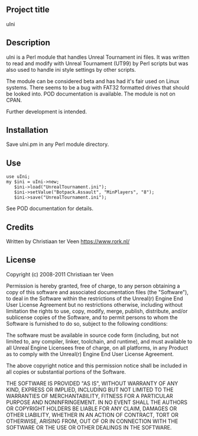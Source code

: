 ## Project title

uIni

## Description

uIni is a Perl module that handles Unreal Tournament ini files. It was written to read and modify with Unreal Tournament (UT99) by Perl scripts but was also used to handle ini style settings by other scripts.

The module can be considered beta and has had it's fair used on Linux systems. There seems to be a bug with FAT32 formatted drives that should be looked into. POD documentation is available. The module is not on CPAN.

Further development is intended.

## Installation

Save uIni.pm in any Perl module directory.

## Use

    use uIni;
    my $ini = uIni->new;
       $ini->load("UnrealTournament.ini");
       $ini->setValue("Botpack.Assault", "MinPlayers", "8");
       $ini->save("UnrealTournament.ini");

See POD documentation for details.

## Credits

Written by Christiaan ter Veen <https://www.rork.nl/>

## License

Copyright (c) 2008-2011 Christiaan ter Veen

Permission is hereby granted, free of charge, to any person obtaining a copy of this software and associated documentation files (the "Software"), to deal in the Software within the restrictions of the Unreal(r) Engine End User License Agreement but no restrictions otherwise, including without limitation the rights to use, copy, modify, merge, publish, distribute, and/or sublicense copies of the Software, and to permit persons to whom the Software is furnished to do so, subject to the following conditions:

The software must be available in source code form (including, but not limited to, any compiler, linker, toolchain, and runtime), and must available to all Unreal Engine Licensees free of charge, on all platforms, in any Product as to comply with the Unreal(r) Engine End User License Agreement.

The above copyright notice and this permission notice shall be included in all copies or substantial portions of the Software.

THE SOFTWARE IS PROVIDED "AS IS", WITHOUT WARRANTY OF ANY KIND, EXPRESS OR IMPLIED, INCLUDING BUT NOT LIMITED TO THE WARRANTIES OF MERCHANTABILITY, FITNESS FOR A PARTICULAR PURPOSE AND NONINFRINGEMENT. IN NO EVENT SHALL THE AUTHORS OR COPYRIGHT HOLDERS BE LIABLE FOR ANY CLAIM, DAMAGES OR OTHER LIABILITY, WHETHER IN AN ACTION OF CONTRACT, TORT OR OTHERWISE, ARISING FROM, OUT OF OR IN CONNECTION WITH THE SOFTWARE OR THE USE OR OTHER DEALINGS IN THE SOFTWARE.
